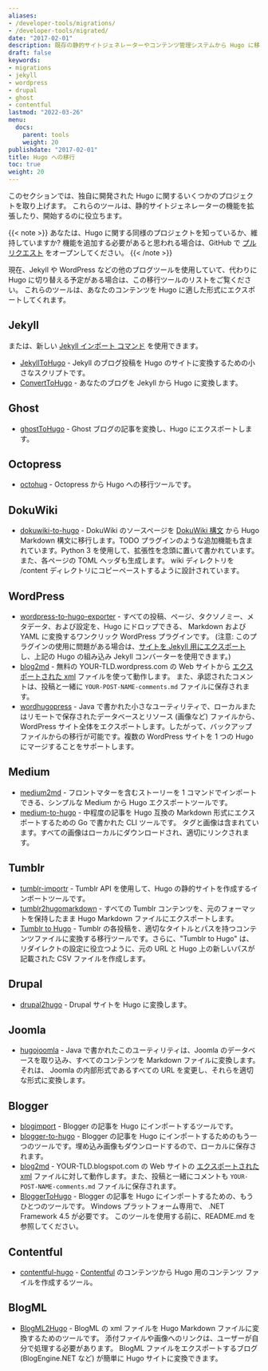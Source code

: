 ```yaml
---
aliases:
- /developer-tools/migrations/
- /developer-tools/migrated/
date: "2017-02-01"
description: 既存の静的サイトジェネレーターやコンテンツ管理システムから Hugo に移行するための、コミュニティが開発したツールのリストです。
draft: false
keywords:
- migrations
- jekyll
- wordpress
- drupal
- ghost
- contentful
lastmod: "2022-03-26"
menu:
  docs:
    parent: tools
    weight: 20
publishdate: "2017-02-01"
title: Hugo への移行
toc: true
weight: 20
---
```


このセクションでは、独自に開発された Hugo に関するいくつかのプロジェクトを取り上げます。 これらのツールは、静的サイトジェネレーターの機能を拡張したり、開始するのに役立ちます。

{{< note >}}
あなたは、Hugo に関する同様のプロジェクトを知っているか、維持していますか? 機能を追加する必要があると思われる場合は、GitHub で [プルリクエスト](https://github.com/gohugoio/hugoDocs/pulls) をオープンしてください。
{{< /note >}}

現在、Jekyll や WordPress などの他のブログツールを使用していて、代わりに Hugo に切り替える予定がある場合は、この移行ツールのリストをご覧ください。 これらのツールは、あなたのコンテンツを Hugo に適した形式にエクスポートしてくれます。

## Jekyll

または、新しい [Jekyll インポート コマンド](/commands/hugo_import_jekyll/) を使用できます。

- [JekyllToHugo](https://github.com/fredrikloch/JekyllToHugo) - Jekyll のブログ投稿を Hugo のサイトに変換するための小さなスクリプトです。
- [ConvertToHugo](https://github.com/coderzh/ConvertToHugo) - あなたのブログを Jekyll から Hugo に変換します。

## Ghost

- [ghostToHugo](https://github.com/jbarone/ghostToHugo) - Ghost ブログの記事を変換し、Hugo にエクスポートします。

## Octopress

- [octohug](https://github.com/codebrane/octohug) - Octopress から Hugo への移行ツールです。

## DokuWiki

- [dokuwiki-to-hugo](https://github.com/wgroeneveld/dokuwiki-to-hugo) - DokuWiki のソースページを [DokuWiki 構文](https://www.dokuwiki.org/wiki:syntax) から Hugo Markdown 構文に移行します。TODO プラグインのような追加機能も含まれています。Python 3 を使用して、拡張性を念頭に置いて書かれています。また、各ページの TOML ヘッダも生成します。 wiki ディレクトリを /content ディレクトリにコピーペーストするように設計されています。

## WordPress

- [wordpress-to-hugo-exporter](https://github.com/SchumacherFM/wordpress-to-hugo-exporter) - すべての投稿、ページ、タクソノミー、メタデータ、および設定を、Hugo にドロップできる、 Markdown および YAML に変換するワンクリック WordPress プラグインです。 (注意: このプラグインの使用に問題がある場合は、[サイトを Jekyll 用にエクスポート](https://wordpress.org/plugins/jekyll-exporter/) し、上記の Hugo の組み込み Jekyll コンバーターを使用できます。)
- [blog2md](https://github.com/palaniraja/blog2md) - 無料の YOUR-TLD.wordpress.com の Web サイトから [エクスポートされた xml](https://en.support.wordpress.com/export/) ファイルを使って動作します。 また、承認されたコメントは、投稿と一緒に `YOUR-POST-NAME-comments.md` ファイルに保存されます。
- [wordhugopress](https://github.com/nantipov/wordhugopress) - Java で書かれた小さなユーティリティで、ローカルまたはリモートで保存されたデータベースとリソース (画像など) ファイルから、WordPress サイト全体をエクスポートします。したがって、バックアップ ファイルからの移行が可能です。複数の WordPress サイトを 1 つの Hugo にマージすることをサポートします。

## Medium

- [medium2md](https://github.com/gautamdhameja/medium-2-md) - フロントマターを含むストーリーを 1 コマンドでインポートできる、シンプルな Medium から Hugo エクスポートツールです。
- [medium-to-hugo](https://github.com/bgadrian/medium-to-hugo) - 中程度の記事を Hugo 互換の Markdown 形式にエクスポートするための Go で書かれた CLI ツールです。 タグと画像は含まれています。すべての画像はローカルにダウンロードされ、適切にリンクされます。

## Tumblr

- [tumblr-importr](https://github.com/carlmjohnson/tumblr-importr) - Tumblr API を使用して、Hugo の静的サイトを作成するインポートツールです。
- [tumblr2hugomarkdown](https://github.com/Wysie/tumblr2hugomarkdown) - すべての Tumblr コンテンツを、元のフォーマットを保持したまま Hugo Markdown ファイルにエクスポートします。
- [Tumblr to Hugo](https://github.com/jipiboily/tumblr-to-hugo) - Tumblr の各投稿を、適切なタイトルとパスを持つコンテンツファイルに変換する移行ツールです。さらに、"Tumblr to Hugo" は、リダイレクトの設定に役立つように、元の URL と Hugo 上の新しいパスが記載された CSV ファイルを作成します。

## Drupal

- [drupal2hugo](https://github.com/danapsimer/drupal2hugo) - Drupal サイトを Hugo に変換します。

## Joomla

- [hugojoomla](https://github.com/davetcc/hugojoomla) - Java で書かれたこのユーティリティは、Joomla のデータベースを取り込み、すべてのコンテンツを Markdown ファイルに変換します。それは、 Joomla の内部形式であるすべての URL を変更し、それらを適切な形式に変換します。

## Blogger

- [blogimport](https://github.com/natefinch/blogimport) - Blogger の記事を Hugo にインポートするツールです。
- [blogger-to-hugo](https://pypi.org/project/blogger-to-hugo/) - Blogger の記事を Hugo にインポートするためのもう一つのツールです。埋め込み画像もダウンロードするので、ローカルに保存されます。
- [blog2md](https://github.com/palaniraja/blog2md) - YOUR-TLD.blogspot.com の Web サイトの [エクスポートされた xml](https://support.google.com/blogger/answer/41387?hl=en) ファイルに対して動作します。また、投稿と一緒にコメントも `YOUR-POST-NAME-comments.md` ファイルに保存されます。
- [BloggerToHugo](https://github.com/huanlin/blogger-to-hugo) - Blogger の記事を Hugo にインポートするための、もうひとつのツールです。 Windows プラットフォーム専用で、 .NET Framework 4.5 が必要です。 このツールを使用する前に、README.md を参照してください。

## Contentful

- [contentful-hugo](https://github.com/ModiiMedia/contentful-hugo) - [Contentful](https://www.contentful.com/) のコンテンツから Hugo 用のコンテンツ ファイルを作成するツール。

## BlogML

- [BlogML2Hugo](https://github.com/jijiechen/BlogML2Hugo) - BlogML の xml ファイルを Hugo Markdown ファイルに変換するためのツールです。 添付ファイルや画像へのリンクは、ユーザーが自分で処理する必要があります。 BlogML ファイルをエクスポートするブログ (BlogEngine.NET など) が簡単に Hugo サイトに変換できます。
